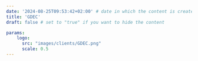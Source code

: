 ```yaml
---
date: '2024-08-25T09:53:42+02:00' # date in which the content is created - defaults to "today"
title: 'GDEC'
draft: false # set to "true" if you want to hide the content 

params:
    logo:
      src: "images/clients/GDEC.png"
      scale: 0.5
---
```

